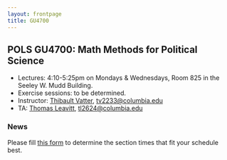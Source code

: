 ```yaml
---
layout: frontpage
title: GU4700
---
```


## POLS GU4700: Math Methods for Political Science

* Lectures: 4:10-5:25pm on Mondays & Wednesdays, Room 825 in the Seeley W. Mudd Building.
* Exercise sessions: to be determined.
* Instructor: [Thibault Vatter](https://tvatter.github.io), [tv2233@columbia.edu](tv2233@columbia.edu)
* TA: [Thomas Leavitt](https://polisci.columbia.edu/content/tom-leavitt), [tl2624@columbia.edu](tl2624@columbia.edu)

### News

Please fill [this form](https://docs.google.com/forms/d/1n9XiMDfVfWdfMgDj_cttIaf7iCnED_zjUaksYo_RQe0) to determine the section times that fit your schedule best.

